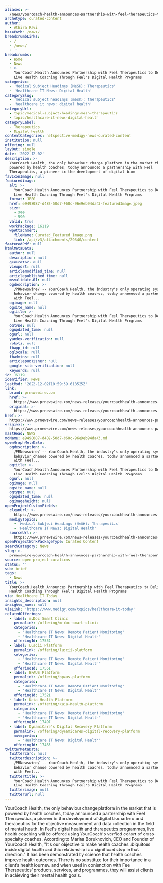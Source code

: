 ```yaml
---
aliases: >-
  /news/yourcoach-health-announces-partnership-with-feel-therapeutics-to-deliver-live-health-coaching-through-feels-digital-health-programs
archetype: curated-content
author:
  - Athira Ravi
basePath: /news/
breadcrumbLinks:
  - /
  - /news/
  - ''
breadcrumbs:
  - Home
  - News
  - >-
    YourCoach.Health Announces Partnership with Feel Therapeutics to Deliver
    Live Health Coaching Through Feel's Digital Health Programs
categories:
  - 'Medical Subject Headings (MeSH): Therapeutics'
  - 'Healthcare IT News: Digital Health'
categorySlug:
  - 'medical subject headings (mesh): therapeutics'
  - 'healthcare it news: digital health'
categoryUrl:
  - topic/medical-subject-headings-mesh-therapeutics
  - topic/healthcare-it-news-digital-health
categoryLabel:
  - Therapeutics
  - Digital Health
contentCategories: netspective-medigy-news-curated-content
institution: null
offering: null
layOut: single
date: '2022-12-02'
description: >-
  YourCoach.Health, the only behaviour change platform in the market that is
  powered by health coaches, today announced a partnership with Feel
  Therapeutics, a pioneer in the development of digital biom
favIconImage: null
featuredImage:
  alt: >-
    YourCoach.Health Announces Partnership with Feel Therapeutics to Deliver
    Live Health Coaching Through Feel's Digital Health Programs
  format: JPEG
  href: e9498087-d482-50d7-960c-96e9eb94da43-featuredImage.jpeg
  size:
    - 300
    - 590
  valid: true
  workPackage: 16119
  wpAttachment:
    fileName: Curated_Featured_Image.png
    link: /api/v3/attachments/29340/content
featuredPdf: null
htmlMetaData:
  author: null
  description: null
  generator: null
  viewport: null
  articlemodified_time: null
  articlepublished_time: null
  msvalidate.01: null
  ogdescription: >-
    /PRNewswire/ -- YourCoach.Health, the industry's only operating system for
    behavior change powered by health coaches, today announced a partnership
    with Feel...
  ogimage: null
  ogsite_name: null
  ogtitle: >-
    YourCoach.Health Announces Partnership with Feel Therapeutics to Deliver
    Live Health Coaching Through Feel's Digital Health Programs
  ogtype: null
  ogupdated_time: null
  ogurl: null
  yandex-verification: null
  robots: null
  fbapp_id: null
  oglocale: null
  fbadmins: null
  articlepublisher: null
  google-site-verification: null
  keywords: null
id: 16119
identifier: News
lastMod: '2022-12-02T10:59:59.618525Z'
link:
  brand: prnewswire.com
  href: >-
    https://www.prnewswire.com/news-releases/yourcoachhealth-announces-partnership-with-feel-therapeutics-to-deliver-live-health-coaching-through-feels-digital-health-programs-301680060.html
  original: >-
    https://www.prnewswire.com/news-releases/yourcoachhealth-announces-partnership-with-feel-therapeutics-to-deliver-live-health-coaching-through-feels-digital-health-programs-301680060.html
href: >-
  https://www.prnewswire.com/news-releases/yourcoachhealth-announces-partnership-with-feel-therapeutics-to-deliver-live-health-coaching-through-feels-digital-health-programs-301680060.html
original: >-
  https://www.prnewswire.com/news-releases/yourcoachhealth-announces-partnership-with-feel-therapeutics-to-deliver-live-health-coaching-through-feels-digital-health-programs-301680060.html
mastHead: NEWS
mdName: e9498087-d482-50d7-960c-96e9eb94da43.md
openGraphMetaData:
  ogdescription: >-
    /PRNewswire/ -- YourCoach.Health, the industry's only operating system for
    behavior change powered by health coaches, today announced a partnership
    with Feel...
  ogtitle: >-
    YourCoach.Health Announces Partnership with Feel Therapeutics to Deliver
    Live Health Coaching Through Feel's Digital Health Programs
  ogurl: null
  ogimage: null
  ogsite_name: null
  ogtype: null
  ogupdated_time: null
  ogimageheight: null
openProjectCustomFields:
  cleanUrl: >-
    https://www.prnewswire.com/news-releases/yourcoachhealth-announces-partnership-with-feel-therapeutics-to-deliver-live-health-coaching-through-feels-digital-health-programs-301680060.html
  medigyTopics:
    - 'Medical Subject Headings (MeSH): Therapeutics'
    - 'Healthcare IT News: Digital Health'
  sourceUrl: >-
    https://www.prnewswire.com/news-releases/yourcoachhealth-announces-partnership-with-feel-therapeutics-to-deliver-live-health-coaching-through-feels-digital-health-programs-301680060.html
openProjectWorkPackageType: Curated Content
searchCategory: News
slug: >-
  prnewswire-yourcoach-health-announces-partnership-with-feel-therapeutics-to-deliver-live-health-coaching-through-feels-digital-health-programs
source: open-project-curations
status: ''
sub: brief
tags:
  - News
title: >-
  YourCoach.Health Announces Partnership with Feel Therapeutics to Deliver Live
  Health Coaching Through Feel's Digital Health Programs
via: Healthcare IT Today
insights_description: null
insights_name: null
viaLink: 'https://www.medigy.com/topics/healthcare-it-today'
relatedOfferings:
  - label: m.Doc Smart Clinic
    permalink: /offering/m-doc-smart-clinic
    categories:
      - 'Healthcare IT News: Remote Patient Monitoring'
      - 'Healthcare IT News: Digital Health'
    offeringId: 17554
  - label: Luscii Platform
    permalink: /offering/luscii-platform
    categories:
      - 'Healthcare IT News: Remote Patient Monitoring'
      - 'Healthcare IT News: Digital Health'
    offeringId: 17551
  - label: BPAUS Platform
    permalink: /offering/bpaus-platform
    categories:
      - 'Healthcare IT News: Remote Patient Monitoring'
      - 'Healthcare IT News: Digital Health'
    offeringId: 17521
  - label: Kaia Health Platform
    permalink: /offering/kaia-health-platform
    categories:
      - 'Healthcare IT News: Remote Patient Monitoring'
      - 'Healthcare IT News: Digital Health'
    offeringId: 17497
  - label: DynamiCare's Digital Recovery Platform
    permalink: /offering/dynamicares-digital-recovery-platform
    categories:
      - 'Healthcare IT News: Digital Health'
    offeringId: 17465
twitterMetaData:
  twittercard: null
  twitterdescription: >-
    /PRNewswire/ -- YourCoach.Health, the industry's only operating system for
    behavior change powered by health coaches, today announced a partnership
    with Feel...
  twittertitle: >-
    YourCoach.Health Announces Partnership with Feel Therapeutics to Deliver
    Live Health Coaching Through Feel's Digital Health Programs
  twitterimage: null
  twitterurl: null
---
```

<p>YourCoach.Health, the only behaviour change platform in the market that is powered by health coaches, today announced a partnership with Feel Therapeutics, a pioneer in the development of digital biomarkers and therapeutics for the objective measurement and data collection in the field of mental health. In Feel's digital health and therapeutics programmes, live health coaching will be offered using YourCoach's verified cohort of cross-specialty coaches. According to Marina Borukhovich, CEO and Founder of YourCoach.Health, "It's our objective to make health coaches ubiquitous inside digital health and this relationship is a significant step in that direction." It has been demonstrated by science that health coaches improve health outcomes. There is no substitute for their importance in a client's health journey, and when used in conjunction with Feel Therapeutics' products, services, and programmes, they will assist clients in achieving their mental health goals.</p>